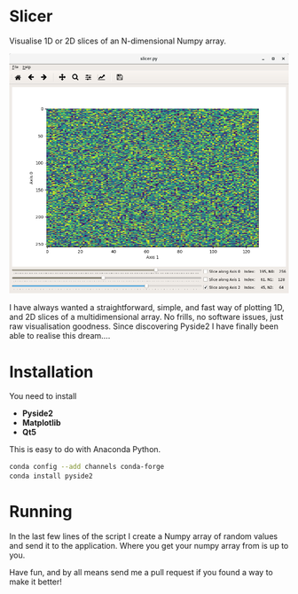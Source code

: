 # Slicer
Visualise 1D or 2D slices of an N-dimensional Numpy array.

![slicer](screenshot.png)

I have always wanted a straightforward, simple, and fast way of plotting 1D, and 2D slices of a multidimensional array. No frills, no software issues, just raw visualisation goodness. Since discovering Pyside2 I have finally been able to realise this dream....

# Installation

You need to install 

* **Pyside2**
* **Matplotlib**
* **Qt5**

This is easy to do with Anaconda Python.

```bash
conda config --add channels conda-forge
conda install pyside2
```

# Running

In the last few lines of the script I create a Numpy array of random values and send it to the application. Where you get your numpy array from is up to you.

Have fun, and by all means send me a pull request if you found a way to make it better!


